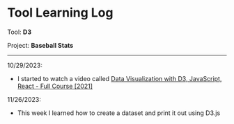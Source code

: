 # Tool Learning Log

Tool: **D3**

Project: **Baseball Stats**

---

10/29/2023:
* I started to watch a video called [Data Visualization with D3, JavaScript, React - Full Course [2021]](https://www.youtube.com/watch?v=2LhoCfjm8R4)

11/26/2023:
* This week I learned how to create a dataset and print it out using D3.js


<!-- 
* Links you used today (websites, videos, etc)
* Things you tried, progress you made, etc
* Challenges, a-ha moments, etc
* Questions you still have
* What you're going to try next
-->
